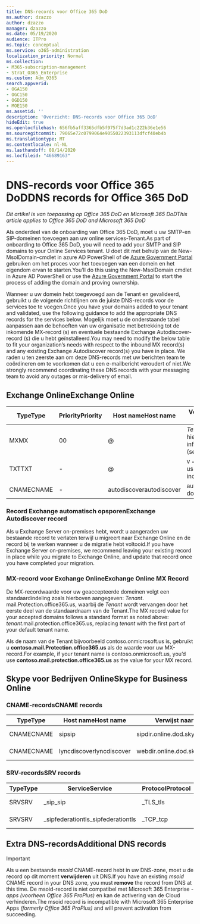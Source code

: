 ```yaml
---
title: DNS-records voor Office 365 DoD
ms.author: dzazzo
author: dzazzo
manager: dzazzo
ms.date: 05/19/2020
audience: ITPro
ms.topic: conceptual
ms.service: o365-administration
localization_priority: Normal
ms.collection:
- M365-subscription-management
- Strat_O365_Enterprise
ms.custom: Adm_O365
search.appverid:
- OGA150
- OGC150
- OGD150
- MOE150
ms.assetid: ''
description: 'Overzicht: DNS-records voor Office 365 DoD'
hideEdit: true
ms.openlocfilehash: 656fb5aff3365dfb5f975f7d3ad1c222b36e1e56
ms.sourcegitcommit: 79065e72c0799064e9055022393113dfcf40eb4b
ms.translationtype: MT
ms.contentlocale: nl-NL
ms.lasthandoff: 08/14/2020
ms.locfileid: "46689163"
---
```

# <a name="dns-records-for-office-365-dod"></a><span data-ttu-id="3f672-103">DNS-records voor Office 365 DoD</span><span class="sxs-lookup"><span data-stu-id="3f672-103">DNS records for Office 365 DoD</span></span>

<span data-ttu-id="3f672-104">*Dit artikel is van toepassing op Office 365 DoD en Microsoft 365 DoD*</span><span class="sxs-lookup"><span data-stu-id="3f672-104">*This article applies to Office 365 DoD and Microsoft 365 DoD*</span></span>

<span data-ttu-id="3f672-105">Als onderdeel van de onboarding van Office 365 DoD, moet u uw SMTP-en SIP-domeinen toevoegen aan uw online services-Tenant.</span><span class="sxs-lookup"><span data-stu-id="3f672-105">As part of onboarding to Office 365 DoD, you will need to add your SMTP and SIP domains to your Online Services tenant.</span></span>  <span data-ttu-id="3f672-106">U doet dit met behulp van de New-MsolDomain-cmdlet in azure AD PowerShell of de [Azure Government Portal](https://portal.azure.us) gebruiken om het proces voor het toevoegen van een domein en het eigendom ervan te starten.</span><span class="sxs-lookup"><span data-stu-id="3f672-106">You’ll do this using the New-MsolDomain cmdlet in Azure AD PowerShell or use the [Azure Government Portal](https://portal.azure.us) to start the process of adding the domain and proving ownership.</span></span>

<span data-ttu-id="3f672-107">Wanneer u uw domein hebt toegevoegd aan de Tenant en gevalideerd, gebruikt u de volgende richtlijnen om de juiste DNS-records voor de services toe te voegen.</span><span class="sxs-lookup"><span data-stu-id="3f672-107">Once you have your domains added to your tenant and validated, use the following guidance to add the appropriate DNS records for the services below.</span></span>  <span data-ttu-id="3f672-108">Mogelijk moet u de onderstaande tabel aanpassen aan de behoeften van uw organisatie met betrekking tot de inkomende MX-record (s) en eventuele bestaande Exchange Autodiscover-record (s) die u hebt geïnstalleerd.</span><span class="sxs-lookup"><span data-stu-id="3f672-108">You may need to modify the below table to fit your organization’s needs with respect to the inbound MX record(s) and any existing Exchange Autodiscover record(s) you have in place.</span></span>  <span data-ttu-id="3f672-109">We raden u ten zeerste aan om deze DNS-records met uw berichten team te coördineren om te voorkomen dat u een e-mailbericht veroudert of niet.</span><span class="sxs-lookup"><span data-stu-id="3f672-109">We strongly recommend coordinating these DNS records with your messaging team to avoid any outages or mis-delivery of email.</span></span>

## <a name="exchange-online"></a><span data-ttu-id="3f672-110">Exchange Online</span><span class="sxs-lookup"><span data-stu-id="3f672-110">Exchange Online</span></span>

| <span data-ttu-id="3f672-111">Type</span><span class="sxs-lookup"><span data-stu-id="3f672-111">Type</span></span> | <span data-ttu-id="3f672-112">Priority</span><span class="sxs-lookup"><span data-stu-id="3f672-112">Priority</span></span> | <span data-ttu-id="3f672-113">Host name</span><span class="sxs-lookup"><span data-stu-id="3f672-113">Host name</span></span> | <span data-ttu-id="3f672-114">Verwijst naar het adres of de waarde</span><span class="sxs-lookup"><span data-stu-id="3f672-114">Points to address or value</span></span> | <span data-ttu-id="3f672-115">TTL</span><span class="sxs-lookup"><span data-stu-id="3f672-115">TTL</span></span> |
| --- | --- | --- | --- | --- |
| <span data-ttu-id="3f672-116">MX</span><span class="sxs-lookup"><span data-stu-id="3f672-116">MX</span></span> | <span data-ttu-id="3f672-117">0</span><span class="sxs-lookup"><span data-stu-id="3f672-117">0</span></span> | @ | <span data-ttu-id="3f672-118">*Tenant*. mail.Protection.office365.us (zie hieronder voor meer informatie)</span><span class="sxs-lookup"><span data-stu-id="3f672-118">*tenant*.mail.protection.office365.us (see below for additional details)</span></span> | <span data-ttu-id="3f672-119">1 uur</span><span class="sxs-lookup"><span data-stu-id="3f672-119">1 Hour</span></span> |
| <span data-ttu-id="3f672-120">TXT</span><span class="sxs-lookup"><span data-stu-id="3f672-120">TXT</span></span> | - | @ | <span data-ttu-id="3f672-121">v = spf1 include:SPF. Protection. office365. us-all</span><span class="sxs-lookup"><span data-stu-id="3f672-121">v=spf1 include:spf.protection.office365.us -all</span></span> | <span data-ttu-id="3f672-122">1 uur</span><span class="sxs-lookup"><span data-stu-id="3f672-122">1 Hour</span></span> |
| <span data-ttu-id="3f672-123">CNAME</span><span class="sxs-lookup"><span data-stu-id="3f672-123">CNAME</span></span> | - | <span data-ttu-id="3f672-124">autodiscover</span><span class="sxs-lookup"><span data-stu-id="3f672-124">autodiscover</span></span> | <span data-ttu-id="3f672-125">autodiscover-dod.office365.us</span><span class="sxs-lookup"><span data-stu-id="3f672-125">autodiscover-dod.office365.us</span></span> | <span data-ttu-id="3f672-126">1 uur</span><span class="sxs-lookup"><span data-stu-id="3f672-126">1 Hour</span></span> |

### <a name="exchange-autodiscover-record"></a><span data-ttu-id="3f672-127">Record Exchange automatisch opsporen</span><span class="sxs-lookup"><span data-stu-id="3f672-127">Exchange Autodiscover record</span></span>

<span data-ttu-id="3f672-128">Als u Exchange Server on-premises hebt, wordt u aangeraden uw bestaande record te verlaten terwijl u migreert naar Exchange Online en de record bij te werken wanneer u de migratie hebt voltooid.</span><span class="sxs-lookup"><span data-stu-id="3f672-128">If you have Exchange Server on-premises, we recommend leaving your existing record in place while you migrate to Exchange Online, and update that record once you have completed your migration.</span></span>

### <a name="exchange-online-mx-record"></a><span data-ttu-id="3f672-129">MX-record voor Exchange Online</span><span class="sxs-lookup"><span data-stu-id="3f672-129">Exchange Online MX Record</span></span>

<span data-ttu-id="3f672-130">De MX-recordwaarde voor uw geaccepteerde domeinen volgt een standaardindeling zoals hierboven aangegeven: *Tenant*. mail.Protection.office365.us, waarbij de *Tenant* wordt vervangen door het eerste deel van de standaardnaam van de Tenant.</span><span class="sxs-lookup"><span data-stu-id="3f672-130">The MX record value for your accepted domains follows a standard format as noted above: *tenant*.mail.protection.office365.us, replacing *tenant* with the first part of your default tenant name.</span></span>

<span data-ttu-id="3f672-131">Als de naam van de Tenant bijvoorbeeld contoso.onmicrosoft.us is, gebruikt u **contoso.mail.Protection.office365.us** als de waarde voor uw MX-record.</span><span class="sxs-lookup"><span data-stu-id="3f672-131">For example, if your tenant name is contoso.onmicrosoft.us, you’d use **contoso.mail.protection.office365.us** as the value for your MX record.</span></span>

## <a name="skype-for-business-online"></a><span data-ttu-id="3f672-132">Skype voor Bedrijven Online</span><span class="sxs-lookup"><span data-stu-id="3f672-132">Skype for Business Online</span></span>

### <a name="cname-records"></a><span data-ttu-id="3f672-133">CNAME-records</span><span class="sxs-lookup"><span data-stu-id="3f672-133">CNAME records</span></span>

| <span data-ttu-id="3f672-134">Type</span><span class="sxs-lookup"><span data-stu-id="3f672-134">Type</span></span> | <span data-ttu-id="3f672-135">Host name</span><span class="sxs-lookup"><span data-stu-id="3f672-135">Host name</span></span> | <span data-ttu-id="3f672-136">Verwijst naar het adres of de waarde</span><span class="sxs-lookup"><span data-stu-id="3f672-136">Points to address or value</span></span> | <span data-ttu-id="3f672-137">TTL</span><span class="sxs-lookup"><span data-stu-id="3f672-137">TTL</span></span> |
| --- | --- | --- | --- |
| <span data-ttu-id="3f672-138">CNAME</span><span class="sxs-lookup"><span data-stu-id="3f672-138">CNAME</span></span> | <span data-ttu-id="3f672-139">sip</span><span class="sxs-lookup"><span data-stu-id="3f672-139">sip</span></span> | <span data-ttu-id="3f672-140">sipdir.online.dod.skypeforbusiness.us</span><span class="sxs-lookup"><span data-stu-id="3f672-140">sipdir.online.dod.skypeforbusiness.us</span></span> | <span data-ttu-id="3f672-141">1 uur</span><span class="sxs-lookup"><span data-stu-id="3f672-141">1 Hour</span></span> |
| <span data-ttu-id="3f672-142">CNAME</span><span class="sxs-lookup"><span data-stu-id="3f672-142">CNAME</span></span> | <span data-ttu-id="3f672-143">lyncdiscover</span><span class="sxs-lookup"><span data-stu-id="3f672-143">lyncdiscover</span></span> | <span data-ttu-id="3f672-144">webdir.online.dod.skypeforbusiness.us</span><span class="sxs-lookup"><span data-stu-id="3f672-144">webdir.online.dod.skypeforbusiness.us</span></span> | <span data-ttu-id="3f672-145">1 uur</span><span class="sxs-lookup"><span data-stu-id="3f672-145">1 Hour</span></span> | 

### <a name="srv-records"></a><span data-ttu-id="3f672-146">SRV-records</span><span class="sxs-lookup"><span data-stu-id="3f672-146">SRV records</span></span>

| <span data-ttu-id="3f672-147">Type</span><span class="sxs-lookup"><span data-stu-id="3f672-147">Type</span></span> | <span data-ttu-id="3f672-148">Service</span><span class="sxs-lookup"><span data-stu-id="3f672-148">Service</span></span> | <span data-ttu-id="3f672-149">Protocol</span><span class="sxs-lookup"><span data-stu-id="3f672-149">Protocol</span></span> | <span data-ttu-id="3f672-150">Poort</span><span class="sxs-lookup"><span data-stu-id="3f672-150">Port</span></span> | <span data-ttu-id="3f672-151">Dikte</span><span class="sxs-lookup"><span data-stu-id="3f672-151">Weight</span></span> | <span data-ttu-id="3f672-152">Priority</span><span class="sxs-lookup"><span data-stu-id="3f672-152">Priority</span></span> | <span data-ttu-id="3f672-153">Naam</span><span class="sxs-lookup"><span data-stu-id="3f672-153">Name</span></span> | <span data-ttu-id="3f672-154">Doel</span><span class="sxs-lookup"><span data-stu-id="3f672-154">Target</span></span> | <span data-ttu-id="3f672-155">TTL</span><span class="sxs-lookup"><span data-stu-id="3f672-155">TTL</span></span> |
| --- | --- | --- | --- | --- | --- | --- | --- | --- |
| <span data-ttu-id="3f672-156">SRV</span><span class="sxs-lookup"><span data-stu-id="3f672-156">SRV</span></span> | <span data-ttu-id="3f672-157">\_sip</span><span class="sxs-lookup"><span data-stu-id="3f672-157">\_sip</span></span> | <span data-ttu-id="3f672-158">\_TLS</span><span class="sxs-lookup"><span data-stu-id="3f672-158">\_tls</span></span> | <span data-ttu-id="3f672-159">443</span><span class="sxs-lookup"><span data-stu-id="3f672-159">443</span></span> | <span data-ttu-id="3f672-160">1</span><span class="sxs-lookup"><span data-stu-id="3f672-160">1</span></span> | <span data-ttu-id="3f672-161">100</span><span class="sxs-lookup"><span data-stu-id="3f672-161">100</span></span> | @ | <span data-ttu-id="3f672-162">sipdir.online.dod.skypeforbusiness.us</span><span class="sxs-lookup"><span data-stu-id="3f672-162">sipdir.online.dod.skypeforbusiness.us</span></span> | <span data-ttu-id="3f672-163">1 uur</span><span class="sxs-lookup"><span data-stu-id="3f672-163">1 Hour</span></span> |
| <span data-ttu-id="3f672-164">SRV</span><span class="sxs-lookup"><span data-stu-id="3f672-164">SRV</span></span> | <span data-ttu-id="3f672-165">\_sipfederationtls</span><span class="sxs-lookup"><span data-stu-id="3f672-165">\_sipfederationtls</span></span> | <span data-ttu-id="3f672-166">\_TCP</span><span class="sxs-lookup"><span data-stu-id="3f672-166">\_tcp</span></span> | <span data-ttu-id="3f672-167">5061</span><span class="sxs-lookup"><span data-stu-id="3f672-167">5061</span></span> | <span data-ttu-id="3f672-168">1</span><span class="sxs-lookup"><span data-stu-id="3f672-168">1</span></span> | <span data-ttu-id="3f672-169">100</span><span class="sxs-lookup"><span data-stu-id="3f672-169">100</span></span> | @ | <span data-ttu-id="3f672-170">sipfed.online.dod.skypeforbusiness.us</span><span class="sxs-lookup"><span data-stu-id="3f672-170">sipfed.online.dod.skypeforbusiness.us</span></span> | <span data-ttu-id="3f672-171">1 uur</span><span class="sxs-lookup"><span data-stu-id="3f672-171">1 Hour</span></span> |

## <a name="additional-dns-records"></a><span data-ttu-id="3f672-172">Extra DNS-records</span><span class="sxs-lookup"><span data-stu-id="3f672-172">Additional DNS records</span></span>

> [!IMPORTANT]
> <span data-ttu-id="3f672-173">Als u een bestaande *msoid* CNAME-record hebt in uw DNS-zone, moet u de record op dit moment **verwijderen** uit DNS.</span><span class="sxs-lookup"><span data-stu-id="3f672-173">If you have an existing *msoid* CNAME record in your DNS zone, you must **remove** the record from DNS at this time.</span></span>  <span data-ttu-id="3f672-174">De msoid-record is niet compatibel met Microsoft 365 Enterprise *-apps (voorheen Office 365 ProPlus)* en kan de activering van de Cloud verhinderen.</span><span class="sxs-lookup"><span data-stu-id="3f672-174">The msoid record is incompatible with Microsoft 365 Enterprise Apps *(formerly Office 365 ProPlus)* and will prevent activation from succeeding.</span></span>
